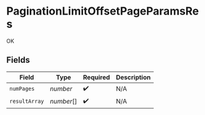 # PaginationLimitOffsetPageParamsRes

OK


## Fields

| Field              | Type               | Required           | Description        |
| ------------------ | ------------------ | ------------------ | ------------------ |
| `numPages`         | *number*           | :heavy_check_mark: | N/A                |
| `resultArray`      | *number*[]         | :heavy_check_mark: | N/A                |